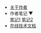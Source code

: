 * [关于作者](#关于作者)
* <div class="dropdown">
    <span class="dropdown-header"><i class="fas fa-book"></i> 作者笔记 ▼</span>
    <div class="dropdown-content">
        <a href="#笔记1"><i class="fas fa-file-alt"></i> 笔记1</a>
        <a href="#笔记2"><i class="fas fa-file-alt"></i> 笔记2</a>
    </div>
  </div>
* [在线技术文档](#在线技术文档)
